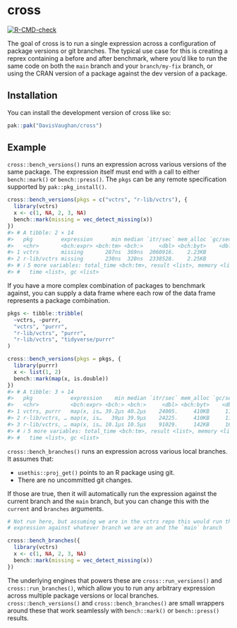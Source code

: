 
<!-- README.md is generated from README.Rmd. Please edit that file -->

# cross

<!-- badges: start -->

[![R-CMD-check](https://github.com/DavisVaughan/cross/actions/workflows/R-CMD-check.yaml/badge.svg)](https://github.com/DavisVaughan/cross/actions/workflows/R-CMD-check.yaml)

<!-- badges: end -->

The goal of cross is to run a single expression across a configuration
of package versions or git branches. The typical use case for this is
creating a reprex containing a before and after benchmark, where you’d
like to run the same code on both the `main` branch and your
`branch/my-fix` branch, or using the CRAN version of a package against
the dev version of a package.

## Installation

You can install the development version of cross like so:

``` r
pak::pak("DavisVaughan/cross")
```

## Example

`cross::bench_versions()` runs an expression across various versions of
the same package. The expression itself must end with a call to either
`bench::mark()` or `bench::press()`. The `pkgs` can be any remote
specification supported by `pak::pkg_install()`.

``` r
cross::bench_versions(pkgs = c("vctrs", "r-lib/vctrs"), {
  library(vctrs)
  x <- c(1, NA, 2, 3, NA)
  bench::mark(missing = vec_detect_missing(x))
})
#> # A tibble: 2 × 14
#>   pkg         expression      min median `itr/sec` mem_alloc `gc/sec` n_itr  n_gc
#>   <chr>       <bch:expr> <bch:tm> <bch:>     <dbl> <bch:byt>    <dbl> <int> <dbl>
#> 1 vctrs       missing       287ns  369ns  2060916.    2.23KB        0 10000     0
#> 2 r-lib/vctrs missing       230ns  320ns  2338528.    2.25KB        0 10000     0
#> # ℹ 5 more variables: total_time <bch:tm>, result <list>, memory <list>,
#> #   time <list>, gc <list>
```

If you have a more complex combination of packages to benchmark against,
you can supply a data frame where each row of the data frame represents
a package combination.

``` r
pkgs <- tibble::tribble(
  ~vctrs, ~purrr,
  "vctrs", "purrr",
  "r-lib/vctrs", "purrr",
  "r-lib/vctrs", "tidyverse/purrr"
)

cross::bench_versions(pkgs = pkgs, {
  library(purrr)
  x <- list(1, 2)
  bench::mark(map(x, is.double))
})
#> # A tibble: 3 × 14
#>   pkg            expression    min median `itr/sec` mem_alloc `gc/sec` n_itr  n_gc
#>   <chr>          <bch:expr> <bch:> <bch:>     <dbl> <bch:byt>    <dbl> <int> <dbl>
#> 1 vctrs, purrr   map(x, is… 39.2µs 40.2µs    24005.     410KB     116.  9952    48
#> 2 r-lib/vctrs, … map(x, is…   39µs 39.9µs    24225.     410KB     117.  9952    48
#> 3 r-lib/vctrs, … map(x, is… 10.1µs 10.5µs    91029.     142KB     164.  9982    18
#> # ℹ 5 more variables: total_time <bch:tm>, result <list>, memory <list>,
#> #   time <list>, gc <list>
```

`cross::bench_branches()` runs an expression across various local
branches. It assumes that:

- `usethis::proj_get()` points to an R package using git.
- There are no uncommitted git changes.

If those are true, then it will automatically run the expression against
the current branch and the `main` branch, but you can change this with
the `current` and `branches` arguments.

``` r
# Not run here, but assuming we are in the vctrs repo this would run the
# expression against whatever branch we are on and the `main` branch

cross::bench_branches({
  library(vctrs)
  x <- c(1, NA, 2, 3, NA)
  bench::mark(missing = vec_detect_missing(x))
})
```

The underlying engines that powers these are `cross::run_versions()` and
`cross::run_branches()`, which allow you to run any arbitrary expression
across multiple package versions or local branches.
`cross::bench_versions()` and `cross::bench_branches()` are small
wrappers around these that work seamlessly with `bench::mark()` or
`bench::press()` results.
